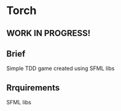 # Torch

## WORK IN PROGRESS!

## Brief
Simple TDD game created using SFML libs

## Rrquirements
SFML libs
